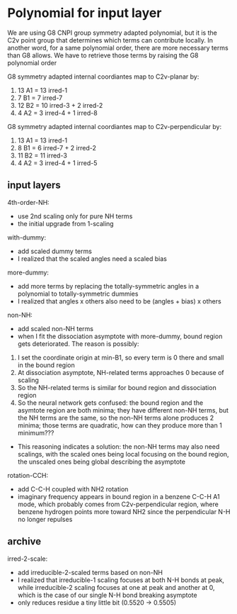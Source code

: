 # Polynomial for input layer
We are using G8 CNPI group symmetry adapted polynomial, but it is the C2v point group that determines which terms can contribute locally. In another word, for a same polynomial order, there are more necessary terms than G8 allows. We have to retrieve those terms by raising the G8 polynomial order

G8 symmetry adapted internal coordiantes map to C2v-planar by:
1. 13 A1 = 13 irred-1
2.  7 B1 =  7 irred-7
3. 12 B2 = 10 irred-3 + 2 irred-2
4.  4 A2 =  3 irred-4 + 1 irred-8

G8 symmetry adapted internal coordiantes map to C2v-perpendicular by:
1. 13 A1 = 13 irred-1
2.  8 B1 =  6 irred-7 + 2 irred-2
3. 11 B2 = 11 irred-3
4.  4 A2 =  3 irred-4 + 1 irred-5

## input layers
4th-order-NH:
* use 2nd scaling only for pure NH terms
* the initial upgrade from 1-scaling

with-dummy:
* add scaled dummy terms
* I realized that the scaled angles need a scaled bias

more-dummy:
* add more terms by replacing the totally-symmetric angles in a polynomial to totally-symmetric dummies
* I realized that angles x others also need to be (angles + bias) x others

non-NH:
* add scaled non-NH terms
* when I fit the dissociation asymptote with more-dummy, bound region gets deteriorated. The reason is possibly:
1. I set the coordinate origin at min-B1, so every term is 0 there and small in the bound region
2. At dissociation asymptote, NH-related terms approaches 0 because of scaling
3. So the NH-related terms is similar for bound region and dissociation region
4. So the neural network gets confused: the bound region and the asymtote region are both minima; they have different non-NH terms, but the NH terms are the same, so the non-NH terms alone produces 2 minima; those terms are quadratic, how can they produce more than 1 minimum???
* This reasoning indicates a solution: the non-NH terms may also need scalings, with the scaled ones being local focusing on the bound region, the unscaled ones being global describing the asymptote

rotation-CCH:
* add C-C-H coupled with NH2 rotation
* imaginary frequency appears in bound region in a benzene C-C-H A1 mode, which probably comes from C2v-perpendicular region, where benzene hydrogen points more toward NH2 since the perpendicular N-H no longer repulses

## archive
irred-2-scale:
* add irreducible-2-scaled terms based on non-NH
* I realized that irreducible-1 scaling focuses at both N-H bonds at peak, while irreducible-2 scaling focuses at one at peak and another at 0, which is the case of our single N-H bond breaking asymptote
* only reduces residue a tiny little bit (0.5520 -> 0.5505)
